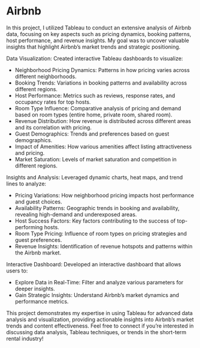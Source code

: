 # Airbnb

In this project, I utilized Tableau to conduct an extensive analysis of Airbnb data, focusing on key aspects such as pricing dynamics, booking patterns, host performance, and revenue insights. My goal was to uncover valuable insights that highlight Airbnb’s market trends and strategic positioning.


Data Visualization:
Created interactive Tableau dashboards to visualize:
- Neighborhood Pricing Dynamics: Patterns in how pricing varies across different neighborhoods.
- Booking Trends: Variations in booking patterns and availability across different regions.
- Host Performance: Metrics such as reviews, response rates, and occupancy rates for top hosts.
- Room Type Influence: Comparative analysis of pricing and demand based on room types (entire home, private room, shared room).
- Revenue Distribution: How revenue is distributed across different areas and its correlation with pricing.
- Guest Demographics: Trends and preferences based on guest demographics.
- Impact of Amenities: How various amenities affect listing attractiveness and pricing.
- Market Saturation: Levels of market saturation and competition in different regions.

Insights and Analysis:
Leveraged dynamic charts, heat maps, and trend lines to analyze:
- Pricing Variations: How neighborhood pricing impacts host performance and guest choices.
- Availability Patterns: Geographic trends in booking and availability, revealing high-demand and underexposed areas.
- Host Success Factors: Key factors contributing to the success of top-performing hosts.
- Room Type Pricing: Influence of room types on pricing strategies and guest preferences.
- Revenue Insights: Identification of revenue hotspots and patterns within the Airbnb market.

Interactive Dashboard:
Developed an interactive dashboard that allows users to:
- Explore Data in Real-Time: Filter and analyze various parameters for deeper insights.
- Gain Strategic Insights: Understand Airbnb’s market dynamics and performance metrics.

This project demonstrates my expertise in using Tableau for advanced data analysis and visualization, providing actionable insights into Airbnb’s market trends and content effectiveness. Feel free to connect if you’re interested in discussing data analysis, Tableau techniques, or trends in the short-term rental industry!
